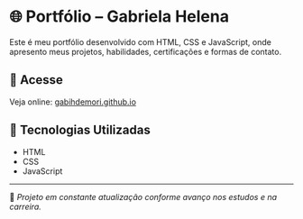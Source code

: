 # 🌐 Portfólio – Gabriela Helena

Este é meu portfólio desenvolvido com HTML, CSS e JavaScript, onde apresento meus projetos, habilidades, certificações e formas de contato.

## 🔗 Acesse

Veja online: [gabihdemori.github.io](https://gabihdemori.github.io/Portifolio/)

## 📂 Tecnologias Utilizadas

- HTML
- CSS
- JavaScript

---

📌 *Projeto em constante atualização conforme avanço nos estudos e na carreira.*
